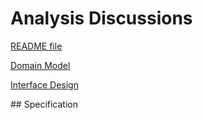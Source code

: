 # Analysis Discussions

[README file](../README.md)

[Domain Model](./domain_model.md)

[Interface Design](./interface.md)

## Specification
